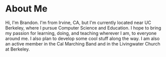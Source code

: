 About Me
========

Hi, I'm Brandon. I'm from Irvine, CA, but I'm currently located near UC Berkeley, where I pursue Computer Science and Education. I hope to bring my passion for learning, doing, and teaching wherever I am, to everyone around me. I also plan to develop some cool stuff along the way. I am also an active member in the Cal Marching Band and in the Livingwater Church at Berkeley.
